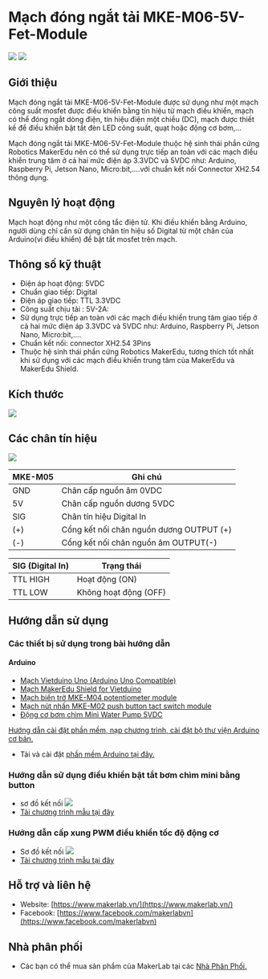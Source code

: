# Mạch đóng ngắt tải MKE-M06-5V-Fet-Module 

![](/image/MKE-M06_1.png)
![](image/MKE-M06_2.png)

## Giới thiệu

Mạch đóng ngắt tải MKE-M06-5V-Fet-Module  được sử dụng như một mạch công suất mosfet được điều khiển bằng tín hiệu từ mạch điều khiển, mạch có thể đóng ngắt dòng điện, tín hiệu điện một chiều (DC), mạch được thiết kế để điều khiển bật tắt đèn LED công suất, quạt hoặc động cơ bơm,...

Mạch đóng ngắt tải MKE-M06-5V-Fet-Module  thuộc hệ sinh thái phần cứng Robotics MakerEdu nên có thể sử dụng trực tiếp an toàn với các mạch điều khiển trung tâm ở cả hai mức điện áp 3.3VDC và 5VDC như: Arduino, Raspberry Pi, Jetson Nano, Micro:bit,....với chuẩn kết nối Connector XH2.54 thông dụng.

## Nguyên lý hoạt động

Mạch hoạt động như một công tắc điện tử. Khi điều khiển bằng Arduino, người dùng chỉ cần sử dụng chân tín hiệu số Digital từ một chân của Arduino(vi điều khiển) để bật tắt mosfet trên mạch. 

## Thông số kỹ thuật

- Điện áp hoạt động: 5VDC
- Chuẩn giao tiếp: Digital
- Điện áp giao tiếp: TTL 3.3VDC 
- Công suất chịu tải : 5V-2A:
- Sử dụng trực tiếp an toàn với các mạch điều khiển trung tâm giao tiếp ở cả hai mức điện áp 3.3VDC và 5VDC như: Arduino, Raspberry Pi, Jetson Nano, Micro:bit,....
- Chuẩn kết nối: connector XH2.54 3Pins
- Thuộc hệ sinh thái phần cứng Robotics MakerEdu, tương thích tốt nhất khi sử dụng với các mạch điều khiển trung tâm của MakerEdu và MakerEdu Shield.

## Kích thước

![](image/MKE-M06_3.PNG)

## Các chân tín hiệu

![](/image/MKE_M05_4.jpg  )

<table><thead>
  <tr>
    <th>MKE-M05</th>
    <th>Ghi chú</th>
  </tr></thead>
<tbody>
  <tr>
    <td>GND</td>
    <td>Chân cấp nguồn âm 0VDC</td>
  </tr>
  <tr>
    <td>5V</td>
    <td>Chân cấp nguồn dương 5VDC</td>
  </tr>
  <tr>
    <td>SIG</td>
    <td>Chân tín hiệu Digital In</td>
  </tr>
  <tr>
    <td>(+)</td>
    <td>Cổng kết nối chân nguồn dương OUTPUT (+) </td>
  </tr>
  <tr>
    <td>(-)</td>
    <td>Cổng kết nối chân nguồn âm OUTPUT(-)</td>
  </tr>
  <tr>
  
  </tr>
</tbody>
</table>

<table><thead>
  <tr>
    <th>SIG (Digital In)</th>
    <th>Trạng thái</th>
  </tr></thead>
<tbody>
  <tr>
    <td>TTL HIGH</td>
    <td> Hoạt động (ON)</td>
  </tr>
  <tr>
    <td>TTL LOW</td>
    <td>Không hoạt động (OFF)</td>
  </tr>
</tbody>
</table>

## Hướng dẫn sử dụng

### Các thiết bị sử dụng trong bài hướng dẫn

#### Arduino

- [Mạch Vietduino Uno (Arduino Uno Compatible)](https://www.makerlab.vn/vuno)
- [Mạch MakerEdu Shield for Vietduino](https://www.makerlab.vn/vietduinosd)
- [Mạch biến trở MKE-M04 potentiometer module](https://github.com/productmakerlabvn/MKE-M04-Potentiometer-Module)
- [Mạch nút nhấn MKE-M02 push button tact switch module](https://www.makerlab.vn/mkem02)
- [Động cơ bơm chìm Mini Water Pump 5VDC](https://hshop.vn/dong-co-bom-chim-mini-5vdc)

<!-- 
#### mBlock

- [Mạch MakerEdu Creator (Arduino Uno Compatible)](https://www.makerlab.vn/creator)
- [Mạch màn hình MKE-M07 LCD1602 I2C Display Module](https://www.makerlab.vn/mkem07)
- [Mạch nút nhấn MKE-M02 push button tact switch module](https://www.makerlab.vn/mkem02)

#### Micro:bit:

- [Mạch Micro:bit V2](https://hshop.vn/products/kit-hoc-lap-trinh-stem-cho-tre-em-micro-bit-v2) hoặc các phiên bản tương thích.
- [Mạch MakerEdu Shield for Micro:bit](https://www.makerlab.vn/microbitsd)
- [Mạch màn hình MKE-M07 LCD1602 I2C Display Module](https://www.makerlab.vn/mkem07)
- [Mạch nút nhấn MKE-M02 push button tact switch module](https://www.makerlab.vn/mkem02) -->
[Hướng dẫn cài đặt phần mềm, nạp chương trình, cài đặt bộ thư viện Arduino cơ bản.](https://github.com/makerlabvn/Arduino-Vietduino)
- Tải và cài đặt [phần mềm Arduino tại đây.](https://www.arduino.cc/en/software)
### Hướng dẫn sử dụng điều khiển bật tắt bơm chìm mini bằng button
- sơ đồ kết nối
![](/image/MKE-M06_4.png)
- [Tải chương trình mẫu tại đây](arduino/MKE_M06_Button_Control/MKE_M06_Button_Control.ino)

### Hướng dẫn cấp xung PWM điều khiển tốc độ động cơ 
- Sơ đồ kết nối
![](/image/MKE-M06_5.png)
- [Tải chương trình mẫu tại đây](<arduino/MKE_M06_PWM_Control copy/MKE_M06_PWM_Control.ino>)



## Hỗ trợ và liên hệ

- Website: [https://www.makerlab.vn/](https://www.makerlab.vn/)
- Facebook: [https://www.facebook.com/makerlabvn](https://www.facebook.com/makerlabvn)

## Nhà phân phối

- Các bạn có thể mua sản phẩm của MakerLab tại các [Nhà Phân Phối.](https://www.makerlab.vn/distributor/)
